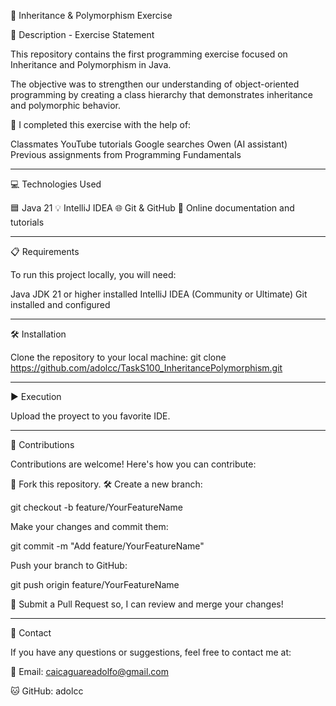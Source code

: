 🧠 Inheritance & Polymorphism Exercise

📄 Description - Exercise Statement

This repository contains the first programming exercise focused on Inheritance and Polymorphism in Java.

The objective was to strengthen our understanding of object-oriented programming by creating a class hierarchy that demonstrates inheritance and polymorphic behavior.

💬 I completed this exercise with the help of:

Classmates
YouTube tutorials
Google searches
Owen (AI assistant)
Previous assignments from Programming Fundamentals

---

💻 Technologies Used

🟦 Java 21
💡 IntelliJ IDEA
🌐 Git & GitHub
📘 Online documentation and tutorials

---

📋 Requirements

To run this project locally, you will need:

Java JDK 21 or higher installed
IntelliJ IDEA (Community or Ultimate)
Git installed and configured

---

🛠️ Installation

Clone the repository to your local machine:
git clone https://github.com/adolcc/TaskS100_InheritancePolymorphism.git 

---

▶️ Execution

Upload the proyect to you favorite IDE. 

---

🤝 Contributions

Contributions are welcome! Here's how you can contribute:

🍴 Fork this repository.
🛠️ Create a new branch:

git checkout -b feature/YourFeatureName

Make your changes and commit them:

git commit -m "Add feature/YourFeatureName"

Push your branch to GitHub:

git push origin feature/YourFeatureName

🔁 Submit a Pull Request so, I can review and merge your changes!

---

📧 Contact

If you have any questions or suggestions, feel free to contact me at:

📧 Email: caicaguareadolfo@gmail.com

🐱 GitHub: adolcc

